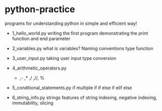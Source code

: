# python-practice
programs for understanding python in simple and efficient way!
- 1_hello_world.py 
    writing the first program
    demonstrating the print function and end parameter
  
- 2_variables.py
    what is variables?
    Naming conventions
    type function

- 3_user_input.py
    taking user input
    type conversion

- 4_arithmetic_operators.py
    + ,- ,* ,/ ,//, %

- 5_conditional_statements.py
    if
    multiple if
    if else
    if elif else
- 6_string_info.py
        strings
      features of string
      indexing, negative indexing, immutability, slicing
      
